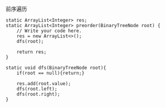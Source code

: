 前序遍历

    static ArrayList<Integer> res;
    static ArrayList<Integer> preorder(BinaryTreeNode root) {
        // Write your code here.
        res = new ArrayList<>();
        dfs(root);
        
        return res;
    }
    
    static void dfs(BinaryTreeNode root){
        if(root == null){return;}
        
        res.add(root.value);
        dfs(root.left);
        dfs(root.right);
    }